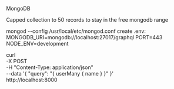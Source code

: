 MongoDB

Capped collection to 50 records to stay in the free mongodb range

mongod --config /usr/local/etc/mongod.conf
create .env:
MONGODB_URI=mongodb://localhost:27017/graphql
PORT=443
NODE_ENV=development

curl \
 -X POST \
 -H "Content-Type: application/json" \
 --data '{ "query": "{ userMany { name } }" }' \
 http://localhost:8000
